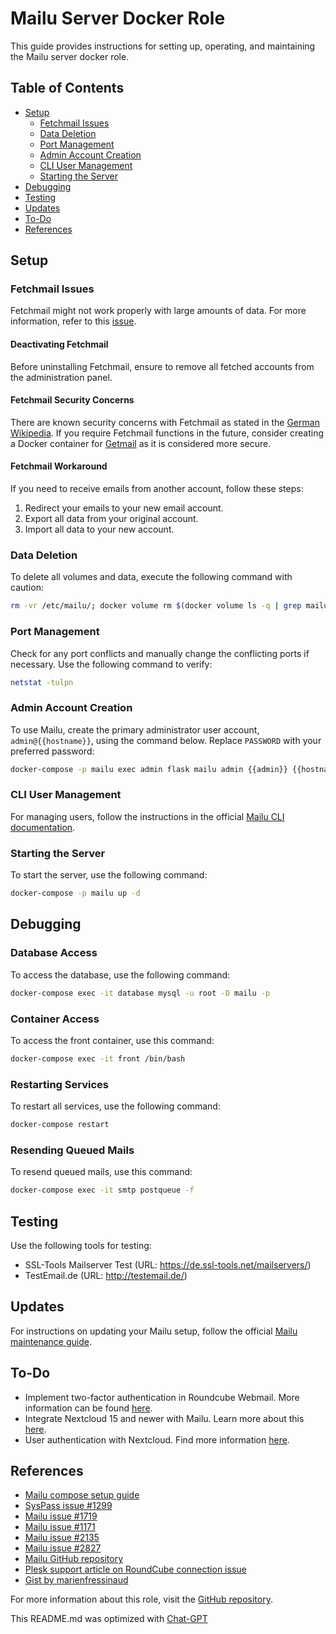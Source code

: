 # Mailu Server Docker Role

This guide provides instructions for setting up, operating, and maintaining the Mailu server docker role. 

## Table of Contents

- [Setup](#setup)
  - [Fetchmail Issues](#fetchmail-issues)
  - [Data Deletion](#data-deletion)
  - [Port Management](#port-management)
  - [Admin Account Creation](#admin-account-creation)
  - [CLI User Management](#cli-user-management)
  - [Starting the Server](#starting-the-server)
- [Debugging](#debugging)
- [Testing](#testing)
- [Updates](#updates)
- [To-Do](#to-do)
- [References](#references)

## Setup

### Fetchmail Issues

Fetchmail might not work properly with large amounts of data. For more information, refer to this [issue](https://github.com/Mailu/Mailu/issues/1719). 

#### Deactivating Fetchmail

Before uninstalling Fetchmail, ensure to remove all fetched accounts from the administration panel.

#### Fetchmail Security Concerns

There are known security concerns with Fetchmail as stated in the [German Wikipedia](https://de.wikipedia.org/wiki/Fetchmail). If you require Fetchmail functions in the future, consider creating a Docker container for [Getmail](https://en.wikipedia.org/wiki/Getmail) as it is considered more secure.

#### Fetchmail Workaround

If you need to receive emails from another account, follow these steps:

1. Redirect your emails to your new email account.
2. Export all data from your original account.
3. Import all data to your new account.

### Data Deletion

To delete all volumes and data, execute the following command with caution:

```bash
rm -vr /etc/mailu/; docker volume rm $(docker volume ls -q | grep mailu_)
```

### Port Management

Check for any port conflicts and manually change the conflicting ports if necessary. Use the following command to verify:

```bash
netstat -tulpn
```

### Admin Account Creation

To use Mailu, create the primary administrator user account, `admin@{{hostname}}`, using the command below. Replace `PASSWORD` with your preferred password:

```bash
docker-compose -p mailu exec admin flask mailu admin {{admin}} {{hostname}} PASSWORD
```

### CLI User Management

For managing users, follow the instructions in the official [Mailu CLI documentation](https://mailu.io/master/cli.html).

### Starting the Server

To start the server, use the following command:

```bash
docker-compose -p mailu up -d
```

## Debugging

### Database Access

To access the database, use the following command:

```bash
docker-compose exec -it database mysql -u root -D mailu -p
```

### Container Access

To access the front container, use this command:

```bash
docker-compose exec -it front /bin/bash
```

### Restarting Services

To restart all services, use the following command:

```bash
docker-compose restart 
```

### Resending Queued Mails

To resend queued mails, use this command:

```bash
docker-compose exec -it smtp postqueue -f
```

## Testing

Use the following tools for testing:



- SSL-Tools Mailserver Test (URL: https://de.ssl-tools.net/mailservers/)
- TestEmail.de (URL: http://testemail.de/)

## Updates

For instructions on updating your Mailu setup, follow the official [Mailu maintenance guide](https://mailu.io/master/maintain.html).

## To-Do

- Implement two-factor authentication in Roundcube Webmail. More information can be found [here](https://blog.kuepper.nrw/2019/03/30/roundcube-webmail-mit-zwei-faktor-authentifizierung/).
- Integrate Nextcloud 15 and newer with Mailu. Learn more about this [here](https://mailu.io/master/faq.html#i-want-to-integrate-nextcloud-15-and-newer-with-mailu).
- User authentication with Nextcloud. Find more information [here](https://docs.nextcloud.com/server/9.0/admin_manual/configuration_user/user_auth_ftp_smb_imap.html).

## References

- [Mailu compose setup guide](https://mailu.io/1.7/compose/setup.html)
- [SysPass issue #1299](https://github.com/nuxsmin/sysPass/issues/1299)
- [Mailu issue #1719](https://github.com/Mailu/Mailu/issues/1719)
- [Mailu issue #1171](https://github.com/Mailu/Mailu/issues/1171)
- [Mailu issue #2135](https://github.com/Mailu/Mailu/issues/2135)
- [Mailu issue #2827](https://github.com/Mailu/Mailu/issues/2827)
- [Mailu GitHub repository](https://github.com/Mailu/Mailu)
- [Plesk support article on RoundCube connection issue](https://support.plesk.com/hc/en-us/articles/115001264814-Unable-to-log-into-RoundCube-Connection-to-storage-server-failed)
- [Gist by marienfressinaud](https://gist.github.com/marienfressinaud/f284a59b18aad395eb0de2d22836ae6b)

For more information about this role, visit the [GitHub repository](https://github.com/kevinveenbirkenbach/computer-playbook/tree/master/roles/docker-mailu).

This README.md was optimized with [Chat-GPT](https://chat.openai.com/share/d1ad5ce7-3aa1-4a14-a959-63393b39374a)